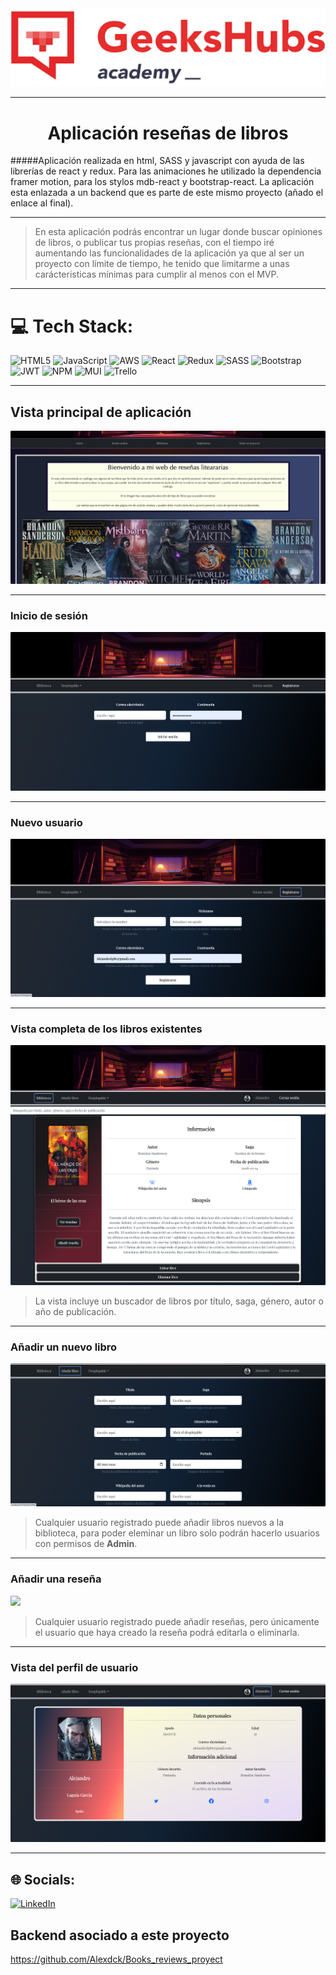 <img src="/public/Img/geeks.png" style="width:900px; border-radius:0.1em;"/>

---

# <center>Aplicación reseñas de libros </center>

#####Aplicación realizada en html, SASS y javascript con ayuda de las librerías de react y redux. Para las animaciones he utilizado la dependencia framer motion, para los stylos mdb-react y bootstrap-react. La aplicación esta enlazada a un backend que es parte de este mismo proyecto (añado el enlace al final).


---

>En esta aplicación podrás encontrar un lugar donde buscar opiniones de libros, o publicar tus propias reseñas, con el tiempo iré aumentando las funcionalidades de la aplicación ya que al ser un proyecto con límite de tiempo, he tenido que limitarme a unas carácteristicas mínimas para cumplir al menos con el MVP.
---

# 💻 Tech Stack:

![HTML5](https://img.shields.io/badge/html5-%23E34F26.svg?style=for-the-badge&logo=html5&logoColor=white) ![JavaScript](https://img.shields.io/badge/javascript-%23323330.svg?style=for-the-badge&logo=javascript&logoColor=%23F7DF1E) ![AWS](https://img.shields.io/badge/AWS-%23FF9900.svg?style=for-the-badge&logo=amazon-aws&logoColor=white) ![React](https://img.shields.io/badge/react-%2320232a.svg?style=for-the-badge&logo=react&logoColor=%2361DAFB) ![Redux](https://img.shields.io/badge/redux-%23593d88.svg?style=for-the-badge&logo=redux&logoColor=white) ![SASS](https://img.shields.io/badge/SASS-hotpink.svg?style=for-the-badge&logo=SASS&logoColor=white) ![Bootstrap](https://img.shields.io/badge/bootstrap-%23563D7C.svg?style=for-the-badge&logo=bootstrap&logoColor=white) ![JWT](https://img.shields.io/badge/JWT-black?style=for-the-badge&logo=JSON%20web%20tokens) ![NPM](https://img.shields.io/badge/NPM-%23000000.svg?style=for-the-badge&logo=npm&logoColor=white) ![MUI](https://img.shields.io/badge/MUI-%230081CB.svg?style=for-the-badge&logo=material-ui&logoColor=white) ![Trello](https://img.shields.io/badge/Trello-%23026AA7.svg?style=for-the-badge&logo=Trello&logoColor=white)

---
## Vista principal de aplicación
<img src="/public/Img/Home.png" style="border-radius:0.1em;"/>

---

### Inicio de sesión
<img src="/public/Img/Login.png" style="border-radius:0.1em;"/>

---

### Nuevo usuario
<img src="/public/Img/Registro.png" style="border-radius:0.1em;"/>

---

### Vista completa de los libros existentes
<img src="/public/Img/Libro1.png" style="margin-bottom:-1em; border-radius:0.1em;"/>
<img src="/public/Img/Libro2.png" style="border-radius:0.1em;"/>

>La vista incluye un buscador de libros por título, saga, género, autor o año de publicación.

---

### Añadir un nuevo libro
<img src="/public/Img/NuevoLibro.png" style="border-radius:0.1em;"/>

>Cualquier usuario registrado puede añadir libros nuevos a la biblioteca, para poder eleminar un libro solo podrán hacerlo usuarios con permisos de <b>Admin</b>. 

---

### Añadir una reseña
<img src="/public/Img/Reseñas.png" style="border-radius:0.1em;"/>

>Cualquier usuario registrado puede añadir reseñas, pero únicamente el usuario que haya creado la reseña podrá editarla o eliminarla.

---

### Vista del perfil de usuario
<img src="/public/Img/Perfil.png" style="border-radius:0.1em;"/>

---


## 🌐 Socials:
[![LinkedIn](https://img.shields.io/badge/LinkedIn-%230077B5.svg?logo=linkedin&logoColor=white)](https://www.linkedin.com/in/alejandrolaguia/) 

## Backend asociado a este proyecto

https://github.com/Alexdck/Books_reviews_proyect





